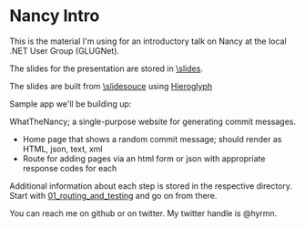 Nancy Intro
============

This is the material I'm using for an introductory talk on Nancy at the local .NET User Group (GLUGNet). 

The slides for the presentation are stored in [\slides](https://github.com/hyrmn/NancyIntro/tree/master/slides).

The slides are built from [\slidesouce](https://github.com/hyrmn/NancyIntro/tree/master/slidesource) using [Hieroglyph](http://docs.hieroglyph.io/en/latest/)

Sample app we'll be building up:

WhatTheNancy; a single-purpose website for generating commit messages.

- Home page that shows a random commit message; should render as HTML, json, text, xml
- Route for adding pages via an html form or json with appropriate response codes for each

Additional information about each step is stored in the respective directory. Start with [01_routing_and_testing](https://github.com/hyrmn/NancyIntro/tree/master/01_routing_and_testing) and go on from there.

You can reach me on github or on twitter. My twitter handle is @hyrmn.